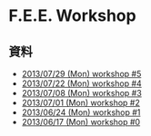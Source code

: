 F.E.E. Workshop
========


## 資料

* [2013/07/29 (Mon) workshop #5](https://docs.google.com/presentation/d/131TRbl4nAOQTcOQp4DABcgba-YQI5X1_-ep0EnhpI7M/edit?usp=sharing)
* [2013/07/22 (Mon) workshop #4](https://docs.google.com/presentation/d/1NfsPyypmmvgWkjpTI3nlzXvzA8teHWtwKPYdwdLBoHk/edit?usp=sharing)
* [2013/07/08 (Mon) workshop #3](https://docs.google.com/presentation/d/1ctsjpN-LPBQGjD4aQMtrG1O1PCadhrgGyKQha-SWe_M/edit?usp=sharing)
* [2013/07/01 (Mon) workshop #2](https://docs.google.com/presentation/d/1orebnVgJnYU930MS_iqbwsDQAvnhxGeeETc_0oTNXmk/edit?usp=sharing)
* [2013/06/24 (Mon) workshop #1](https://docs.google.com/presentation/d/1hV_QC3FQA31DFSr2F9pwdZHpWwaElvYUXbP1yYZJj6U/edit#slide=id.p)
* [2013/06/17 (Mon) workshop #0](https://docs.google.com/presentation/d/1pnHBOz7mPRFf4NFmNGVxuoosOovhOY4c9pxztlq8kG8/edit#slide=id.p)

